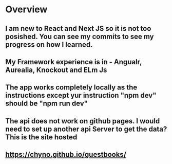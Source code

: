 # Overview
## I am new to React and Next JS so it is not too posished.  You can see my commits to see my progress on how I learned.
## My Framework experience is in  - Angualr, Aurealia, Knockout and ELm Js
## The app works completely locally as the instructions except yur instruction "npm dev" should be "npm run dev"
##  The api does not work  on github pages.  I would need to set up another api Server to get the data? This is the site hosted

## https://chyno.github.io/guestbooks/
